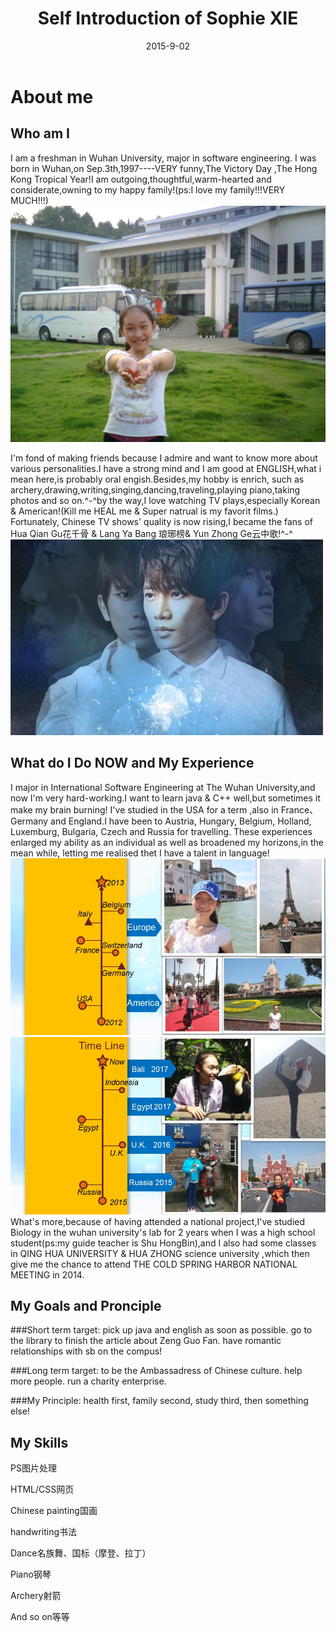 ﻿---
layout: post
title: Self Introduction of Sophie XIE 
date: 2015-9-02
categories: daily
tags: [daily]
description: Brief Introduction to myself,WHAT I DO NOW AND MY EXPERIENCE，MY GOALS AND PRINCIPLE
---

# About me

## Who am I
I am a freshman in Wuhan University, major in software engineering. I was born in Wuhan,on Sep.3th,1997----VERY funny,The Victory Day ,The Hong Kong Tropical Year!I am outgoing,thoughtful,warm-hearted and considerate,owning to my happy family!(ps:I love my family!!!VERY MUCH!!!) 
![](https://raw.githubusercontent.com/SophieCXT/blog.io/master/img/daily/15-09-02.JPG)

I'm fond of making friends because I admire and want to know more about various personalities.I have a strong mind and I am good at ENGLISH,what i mean here,is probably oral engish.Besides,my hobby is enrich, such as archery,drawing,writing,singing,dancing,traveling,playing piano,taking photos and so on.^-^by the way,I love watching TV plays,especially Korean & American!(Kill me HEAL me & Super natrual is my favorit films.) Fortunately, Chinese TV shows' quality is now rising,I became the fans of Hua Qian Gu花千骨 & Lang Ya Bang 琅琊榜& Yun Zhong Ge云中歌!^-^
![](https://raw.githubusercontent.com/SophieCXT/blog.io/master/img/daily/15-09-02-tv.JPG)

## What do I Do NOW and My Experience
 I major in International Software Engineering at The Wuhan University,and now I'm very hard-working.I want to learn java & C++ well,but sometimes it make my brain burning!
  I've studied in the USA for a term ,also in France、Germany and England.I have been to Austria, Hungary, Belgium, Holland, Luxemburg, Bulgaria, Czech and Russia for travelling. These experiences enlarged my ability as an individual as well as broadened my horizons,in the mean while, letting me realised thet I have a talent in language!
  ![](https://raw.githubusercontent.com/SophieCXT/blog.io/master/img/daily/travelHistory_1.JPG)
  ![](https://raw.githubusercontent.com/SophieCXT/blog.io/master/img/daily/travelHistory_2.JPG)
  What's more,because of having attended a national project,I've studied Biology in the wuhan university's lab for 2 years when I was a high school student(ps:my guide teacher is Shu HongBin),and I also had some classes in QING HUA UNIVERSITY & HUA ZHONG science university ,which then give me the chance to attend THE COLD SPRING HARBOR NATIONAL MEETING in 2014.

## My Goals and Pronciple

###Short term target:
pick up java and english as soon as possible.
go to the library to finish the article about Zeng Guo Fan.
have romantic relationships with sb on the compus!

###Long term target:
to be the Ambassadress of Chinese culture.
help more people.
run a charity enterprise.

###My Principle:
health first,
family second,
study third,
then something else!

## My Skills
PS图片处理

HTML/CSS网页

Chinese painting国画

handwriting书法

Dance名族舞、国标（摩登、拉丁）

Piano钢琴

Archery射箭

And so on等等










